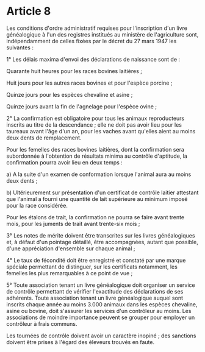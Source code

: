# Article 8

Les conditions d'ordre administratif requises pour l'inscription d'un livre généalogique à l'un des registres institués au ministère de l'agriculture sont, indépendamment de celles fixées par le décret du 27 mars 1947 les suivantes :

1° Les délais maxima d'envoi des déclarations de naissance sont de :

Quarante huit heures pour les races bovines laitières ;

Huit jours pour les autres races bovines et pour l'espèce porcine ;

Quinze jours pour les espèces chevaline et asine ;

Quinze jours avant la fin de l'agnelage pour l'espèce ovine ;

2° La confirmation est obligatoire pour tous les animaux reproducteurs inscrits au titre de la descendance ; elle ne doit pas avoir lieu pour les taureaux avant l'âge d'un an, pour les vaches avant qu'elles aient au moins deux dents de remplacement.

Pour les femelles des races bovines laitières, dont la confirmation sera subordonnée à l'obtention de résultats minima au contrôle d'aptitude, la confirmation pourra avoir lieu en deux temps :

a) A la suite d'un examen de conformation lorsque l'animal aura au moins deux dents ;

b) Ultérieurement sur présentation d'un certificat de contrôle laitier attestant que l'animal a fourni une quantité de lait supérieure au minimum imposé pour la race considérée.

Pour les étalons de trait, la confirmation ne pourra se faire avant trente mois, pour les juments de trait avant trente-six mois ;

3° Les notes de mérite doivent être transcrites sur les livres généalogiques et, à défaut d'un pointage détaillé, être accompagnées, autant que possible, d'une appréciation d'ensemble sur chaque animal ;

4° Le taux de fécondité doit être enregistré et constaté par une marque spéciale permettant de distinguer, sur les certificats notamment, les femelles les plus remarquables à ce point de vue ;

5° Toute association tenant un livre généalogique doit organiser un service de contrôle permettant de vérifier l'exactitude des déclarations de ses adhérents. Toute association tenant un livre généalogique auquel sont inscrits chaque année au moins 3.000 animaux dans les espèces chevaline, asine ou bovine, doit s'assurer les services d'un contrôleur au moins. Les associations de moindre importance peuvent se grouper pour employer un contrôleur à frais communs.

Les tournées de contrôle doivent avoir un caractère inopiné ; des sanctions doivent être prises à l'égard des éleveurs trouvés en faute.
